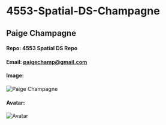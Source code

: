 # 4553-Spatial-DS-Champagne

## Paige Champagne
#### Repo: 4553 Spatial DS Repo
#### Email: paigechamp@gmail.com
#### Image:
![Paige Champagne](https://scontent-dfw5-2.xx.fbcdn.net/v/t39.30808-6/261064986_4922992267734724_1376418961030849810_n.jpg?_nc_cat=107&ccb=1-5&_nc_sid=09cbfe&_nc_ohc=k2S54jPQJIEAX9AyBqv&tn=P7t87hixACjNLkm5&_nc_ht=scontent-dfw5-2.xx&oh=00_AT9A9K7Np97KyCsbGTEHnnT2t0eop6r-2UOKWP3vlmysMA&oe=621C1ABE)
#### Avatar:
![Avatar](https://scontent-dfw5-1.cdninstagram.com/v/t51.2885-19/s320x320/258373446_260263366145999_2149927735341543872_n.jpg?cb=9ad74b5e-c1c39920&_nc_ht=scontent-dfw5-1.cdninstagram.com&_nc_cat=111&_nc_ohc=TTlCgNrl86UAX_L3Ang&tn=HinSc8LHg1RGZLlf&edm=ABfd0MgBAAAA&ccb=7-4&oh=00_AT9j6r8xX1OLTa68MNLdSS1lYb9mJkQVFmrPGLYJHJmvog&oe=61E5DEDE&_nc_sid=7bff83)
